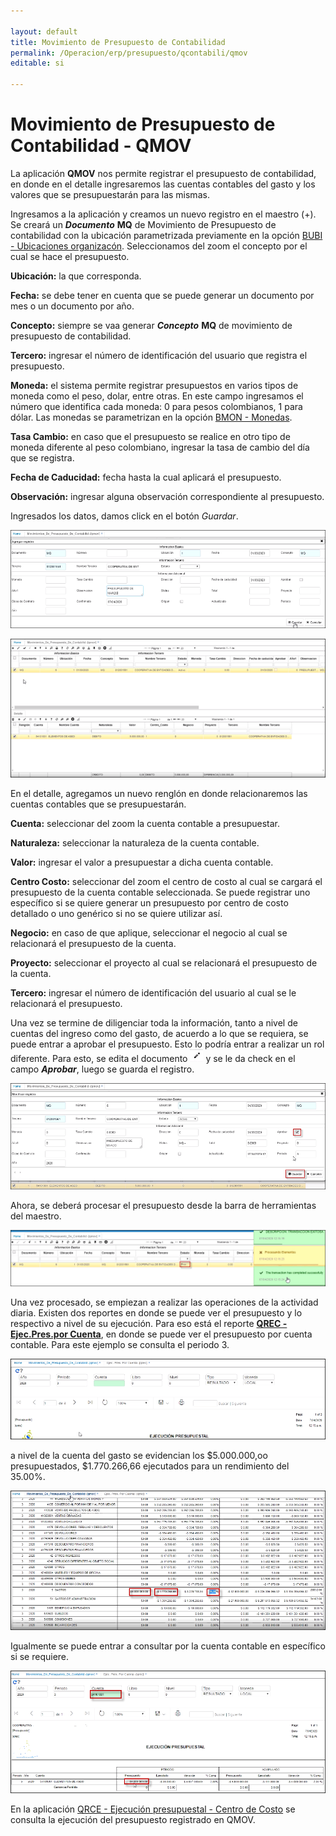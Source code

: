 ```yaml
---

layout: default
title: Movimiento de Presupuesto de Contabilidad
permalink: /Operacion/erp/presupuesto/qcontabili/qmov
editable: si

---
```




# Movimiento de Presupuesto de Contabilidad - QMOV 



La aplicación **QMOV** nos permite registrar el presupuesto de contabilidad, en donde en el detalle ingresaremos las cuentas contables del gasto y los valores que se presupuestarán para las mismas.  



Ingresamos a la aplicación y creamos un nuevo registro en el maestro (+). Se creará un **_Documento_** **MQ** de Movimiento de Presupuesto de contabilidad con la ubicación parametrizada previamente en la opción [BUBI - Ubicaciones organizacón](http://docs.oasiscom.com/Operacion/common/borgan/bubi). Seleccionamos del zoom el concepto por el cual se hace el presupuesto.    



**Ubicación:** la que corresponda.  

**Fecha:** se debe tener en cuenta que se puede generar un documento por mes o un documento por año.  

**Concepto:** siempre se vaa generar **_Concepto_** **MQ** de movimiento de presupuesto de contabilidad.  

**Tercero:** ingresar el número de identificación del usuario que registra el presupuesto.  

**Moneda:** el sistema permite registrar presupuestos en varios tipos de moneda como el peso, dolar, entre otras. En este campo ingresamos el número que identifica cada moneda: 0 para pesos colombianos, 1 para dólar. Las monedas se parametrizan en la opción [BMON - Monedas](http://docs.oasiscom.com/Operacion/common/bfinan/bmon).  

**Tasa Cambio:** en caso que el presupuesto se realice en otro tipo de moneda diferente al peso colombiano, ingresar la tasa de cambio del día que se registra.  

**Fecha de Caducidad:** fecha hasta la cual aplicará el presupuesto.  

**Observación:** ingresar alguna observación correspondiente al presupuesto.  



Ingresados los datos, damos click en el botón _Guardar_.  



![](qmov.png)  



![](qmov1.png)



En el detalle, agregamos un nuevo renglón en donde relacionaremos las cuentas contables que se presupuestarán.  







**Cuenta:** seleccionar del zoom la cuenta contable a presupuestar.  

**Naturaleza:** seleccionar la naturaleza de la cuenta contable.  

**Valor:** ingresar el valor a presupuestar a dicha cuenta contable.  

**Centro Costo:** seleccionar del zoom el centro de costo al cual se cargará el presupuesto de la cuenta contable seleccionada.  Se puede registrar uno específico si se quiere generar un presupuesto por centro de costo detallado o uno genérico si no se quiere utilizar así.  

**Negocio:** en caso de que aplique, seleccionar el negocio al cual se relacionará el presupuesto de la cuenta.  

**Proyecto:** seleccionar el proyecto al cual se relacionará el presupuesto de la cuenta.  

**Tercero:** ingresar el número de identificación del usuario al cual se le relacionará el presupuesto. 



Una vez se termine de diligenciar toda la información, tanto a nivel de cuentas del ingreso como del gasto, de acuerdo a lo que se requiera, se puede entrar a aprobar el presupuesto.  Esto lo podría entrar a realizar un rol diferente.  Para esto, se edita el documento ![](qmov4.png) y se le da check en el campo **_Aprobar_**, luego se guarda el registro.  





![](qmov3.png)



Ahora, se deberá procesar el presupuesto desde la barra de herramientas del maestro.  



  ![](qmov2.png)



Una vez procesado, se empiezan a realizar las operaciones de la actividad diaria.  Existen dos reportes en donde se puede ver el presupuesto y lo respectivo a nivel de su ejecución.  Para eso está el reporte [**QREC - Ejec.Pres.por Cuenta**](http://docs.oasiscom.com/Operacion/erp/presupuesto/qcreporte/qrec), en donde se puede ver el presupuesto por cuenta contable.  Para este ejemplo se consulta el periodo 3.  



![](qmov5.png)



a nivel de la cuenta del gasto se evidencian los $5.000.000,oo presupuestados, $1.770.266,66 ejecutados para un rendimiento del 35.00%.  



![](qmov6.png)  





Igualmente se puede entrar a consultar por la cuenta contable en específico si se requiere.  



![](qmov7.png)



En la aplicación [QRCE - Ejecución presupuestal - Centro de Costo](http://docs.oasiscom.com/Operacion/erp/presupuesto/qcreporte/qrce) se consulta la ejecución del presupuesto registrado en QMOV.  

